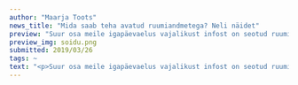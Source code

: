 ```yaml
---
author: "Maarja Toots"
news_title: "Mida saab teha avatud ruumiandmetega? Neli näidet"
preview: "Suur osa meile igapäevaelus vajalikust infost on seotud ruumi ja asukohaga: Mis ilm täna Põhja-Eestis on? Millal väljub minu kodupeatusest järgmine tramm? Millist teed pidi lumesajusel päeval tööle sõita?"
preview_img: soidu.png
submitted: 2019/03/26
tags: ~
text: "<p>Suur osa meile igapäevaelus vajalikust infost on seotud ruumi ja asukohaga: Mis ilm täna Põhja-Eestis on? Millal väljub minu kodupeatusest järgmine tramm? Millist teed pidi lumesajusel päeval tööle sõita?</p><p>Ruumiandmed hõlmavad mitmekesist infot, alates teede, metsade ja asulate paiknemisest kaardil kuni konkreetse objekti (näiteks lähima poe või kohviku) geograafiliste koordinaatideni. Kuna ruumiandmed on meile eluliselt tähtsad, peetakse avatud ruumiandmeid üheks väärtuslikumaks ja suurema kasutuspotentsiaaliga andmeliigiks (vt nt <a href=\"https://www.gov.uk/government/publications/open-data-charter/g8-open-data-charter-and-technical-annex\" title=\"G8 Open Data Charter\">G8 Open Data Charter</a>, <a href=\"https://joinup.ec.europa.eu/sites/default/files/document/2014-06/ISA%20Programme%20-%202014%20-%20Report%20on%20high-value%20datasets%20from%20EU%20institutions.pdf\" title=\"Euroopa Komisjon 2014\">Euroopa Komisjon 2014</a>). Investeeringuid ruumiandmete avamisse peetakse isegi nõnda tulusaks, et Ühendkunigriigis loodetakse avatud ruumiandmete väärindamise kaudu tuua Briti majandusse <a href=\"https://www.ft.com/content/f337e75a-b4df-11e8-bbc3-ccd7de085ffe\" title=\"kuni 11 miljardit naela lisandväärtust\">kuni 11 miljardit naela lisandväärtust</a> aastas.</p><p>Eestiski on ruumiandmed avalikkusele aina paremini kättesaadavad ja asukohapõhiste andmetega on juba tehtud nii mõndagi kasulikku. Vaatame neist nelja näidet (olgu etteruttavalt öeldud, et viimane on seni jäänud vaid ideeks – miks, sellest allpool).</p> <h3 id=\"nide1millalmubussjuab\">Näide 1: Millal mu buss jõuab?</h3><p><a href=\"https://gis.ee/tallinn\" title=\"Tallinna ühistranspordi kaardirakendus\">Tallinna ühistranspordi kaardirakendus</a> kuvab kaardile reaalajas andmed kõigi Tallinna ühistranspordipeatuste ja ühissõidukite asukoha kohta. Nii saan reaalajas jälgida, millal jõuab minu peatusesse järgmine buss või kuhu troll toppama on jäänud. Andmed uuenevad iga viie sekundi järel ja kaardil sõidukile klikkimine viib mind vastava liini <a href=\"https://transport.tallinn.ee/\" title=\"sõiduplaanini\">sõiduplaanini</a> Tallinna transpordiameti kodulehel (sealtsamast võtab kaart ka oma andmed). Kaarti saab kuvada nii HERE maps'i kui ka Google'i aluskaardil.</p><p><img src=\"/img/blogi/blogposts/soidu.png\" style=\"width: 100%;\"></p><p><em>Allikas: kuvatõmmis https://gis.ee/tallinn veebikaardilt</em></p><h3 id=\"nide2millinemukodutnavvanastivljangi\">Näide 2: Milline mu kodutänav vanasti välja nägi?</h3><p>Eraalgatusel ja õhinal põhinev visuaalkultuuri projekt <a href=\"https://ajapaik.ee/\" title=\"Ajapaik\">Ajapaik</a> toob ühele kaardile kokku andmed avaliku sektori andmebaasidest (nt <a href=\"https://www.muis.ee/\" title=\"MuIS\">MuIS</a>) ning inimeste enda saadetud fotod ja geoinfo, et talletada erinevate hoonete ja paikade väljanägemist läbi aastate ja aastakümnete. Kui elad vanas ja väärikas majas, võid otsida Ajapaiga kaardilt üles oma kodumaja ja vaadata, milline see maja 70 aastat tagasi välja nägi. Või pildistada üles mõne tänapäevase tänavavaate ja võrrelda seda ajalooliste fotodega samast kohast. Ajapaigas on muuhulgas omajagu fotosid ajalooliste sündmuste kohta, mis on kasutajate abiga saanud külge täpsed asukohaandmed. Tahad näha valimisreklaami Põlva kaubamaja vaateaknal aastast 1989? Mine ja vaata!</p><h3 id=\"nide3appilumesahk\">Näide 3: Appi, lumesahk!</h3><p>Maanteaamet on autojuhtide populaarse abimehe <a href=\"https://www.waze.com/livemap\" title=\"Waze\">Waze</a>'iga andmeid vahetanud juba neli aastat. Muuhulgas teab Waze'i kasutaja tänu Maanteeameti andmetele, kus on teedel liikluspiirangud või kus suurem libeduseoht. Sel talvel hakati Waze'i kasutajatele kuvama Maanteeametilt pärit infot ka liiklejast kuni 1 kilomeetri raadiuses asuvate teehooldemasinate kohta. See võimaldab autojuhil valida soovi korral liikumiseks teise tee ja<a href=\"https://forte.delfi.ee/news/digi/wazei-hoiatusi-naitab-nuud-ka-tark-tee-portaalis?id=84813313\" title=\" vähendada ohtlike möödasõitude hulka\"> vähendada ohtlike möödasõitude arvu</a>. See kõik on võimalik tänu koostööle Ecofleet OÜ-ga, kelle GPS-jälgimislahendus võimaldab lumesahkade ja puisturite liikumisel silma peal hoida. Andmed liiguvad Waze'i ja Maanteeameti vahel ka teistpidi – viimase uuendusena on Waze'i kasutajate saadetud <a href=\"https://www.mnt.ee/et/uudised/wazei-lisatud-liiklejate-hoiatused-jouavad-ka-tark-tee-portaali\" title=\"hoiatused tee- ja ilmaolude kohta\">hoiatused tee- ja ilmaolude kohta</a> nüüd nähtavad ka Maanteeameti enda liiklusinfo rakenduses <a href=\"https://tarktee.ee/#/et\" title=\"Tark tee\">Tark tee</a>.</p><h3 id=\"nide4kuidaskasutameeestimaad\">Näide 4: Kuidas kasutame Eestimaad?</h3><p>Eelmisel suvel avaldas Bloomberg<a href=\"https://www.bloomberg.com/graphics/2018-us-land-use/\" title=\" põnevate visuaalidega rikastatud artikli\"> põnevate visuaalidega rikastatud artikli</a> maakasutuse kohta Ameerika Ühendriikides:</p><p><img src=\"/img/blogi/blogposts/map.png\" style=\"width: 100%;\"></p><p><em>Allikas: kuvatõmmis <a href=\"https://www.bloomberg.com/graphics/2018-us-land-use/\" title=\"Bloombergi artiklist\">Bloombergi artiklist</a>. </em><p><a href=\"https://annegrete.ee/\" title=\"Annegretel\">Annegretel</a> tekkis mõte teha samasugune ülevaade sellest, kuidas me kasutame Eestimaad. Selleks tuli võtta Eesti kaart, jagada see ruutudeks ja värvida vastavalt maa kasutusalale. Esimese sammuna alustas Annegrete Maa-ameti maakatastri andmetest, kus on kirjas iga katastri sihtotstarve. Selgus, et lausa 88% Eestimaast on maatulundusmaa (st maa, mida saab kasutada põllumajandussaaduste tootmiseks või metsakasvatuseks). Nende andmete põhjal saab niisuguse joonise:</p><p><img src=\"/img/blogi/blogposts/maaamet.png\" style=\"width: 100%;\"></p><p><em>Allikas: <a href=\"https://geoportaal.maaamet.ee/index.php?lang_id=1&page_id=506&type=ky_so_ha&year=2019&month=2&group=0\" title=\"Maa-amet\">Maa-amet</a></em></p><p>Joonis annab meile küll infot, aga ei ole väga põnev, isegi kui see kaardile panna. Meil on vaja detailsemat infot, kui palju on metsamaad, kui palju põllumaad, mida põllumaal kasvatatakse ja kuidas see üle Eesti jaotub. Selle info saamiseks tuleb juurde võtta <a href=\"http://andmebaas.stat.ee/Index.aspx?DataSetCode=KK07#\" title=\"Statistikaameti andmed\">Statistikaameti andmed</a>. Saame teada, et kogu Eesti peale jaguneb maatulundusmaa umbes ⅔ ulatuses metsamaaks ning ⅓ põllu- ja rohumaaks. Nüüd saame joonisel oleva tulba juba paremini jaotada.</p><p>Meil ei ole aga endiselt infot, millised ruudud nende andmete põhjal kaardil ära värvima peaks. Selleks on meil vaja detailsemat infot katastri tasemel. Mis aga selgub? Maa-ameti ja Statistikaametist avaandmete põhjal ei saagi me piirkondade kasutust korrektselt kuvada, sest sellise detailsusastmega andmeid lihtsalt ei ole. Nii peame Eestis täna veel värvilise kaardi asemel leppima nukra tulbaga.</p><h3 id=\"midaneistnidetestkokkuvttesjreldada\">Mida neist näidetest kokkuvõttes järeldada?</h3><ul><li>Ruumiandmetest on tulu nii bussiootajale, fotograafiahuvilisele kui ka uudishimulikule kodanikule.</li><li>Ruumiandmetest on üldjuhul kõige rohkem kasu, kui nad kaardile panna.</li><li>Selleks, et kasulikke kaarte teha, on vaja piisavalt detailseid andmeid. Ehkki ruumiandmete kättesaadavus Eestis on järjest paranenud, ei ole kõiki häid ideid täna veel võimalik andmete puudumisel teoks teha.</li><li>Kõige väärtuslikumad asjad sünnivad koostöös ehk siis, kui samal kaardil saavad kokku andmed eri allikatest ning kui riigiasutused, ettevõtted ja kodanikud sõbralikult andmeid ja platvorme jagavad.</li></ul>"
---
```

